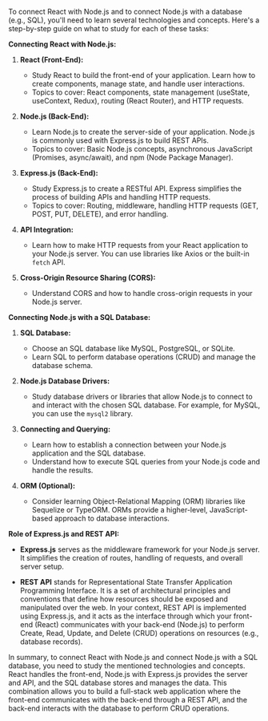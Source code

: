 To connect React with Node.js and to connect Node.js with a database (e.g., SQL), you'll need to learn several technologies and concepts. Here's a step-by-step guide on what to study for each of these tasks:

**Connecting React with Node.js:**

1. **React (Front-End):**
   - Study React to build the front-end of your application. Learn how to create components, manage state, and handle user interactions.
   - Topics to cover: React components, state management (useState, useContext, Redux), routing (React Router), and HTTP requests.

2. **Node.js (Back-End):**
   - Learn Node.js to create the server-side of your application. Node.js is commonly used with Express.js to build REST APIs.
   - Topics to cover: Basic Node.js concepts, asynchronous JavaScript (Promises, async/await), and npm (Node Package Manager).

3. **Express.js (Back-End):**
   - Study Express.js to create a RESTful API. Express simplifies the process of building APIs and handling HTTP requests.
   - Topics to cover: Routing, middleware, handling HTTP requests (GET, POST, PUT, DELETE), and error handling.

4. **API Integration:**
   - Learn how to make HTTP requests from your React application to your Node.js server. You can use libraries like Axios or the built-in `fetch` API.

5. **Cross-Origin Resource Sharing (CORS):**
   - Understand CORS and how to handle cross-origin requests in your Node.js server.

**Connecting Node.js with a SQL Database:**

1. **SQL Database:**
   - Choose an SQL database like MySQL, PostgreSQL, or SQLite.
   - Learn SQL to perform database operations (CRUD) and manage the database schema.

2. **Node.js Database Drivers:**
   - Study database drivers or libraries that allow Node.js to connect to and interact with the chosen SQL database. For example, for MySQL, you can use the `mysql2` library.

3. **Connecting and Querying:**
   - Learn how to establish a connection between your Node.js application and the SQL database.
   - Understand how to execute SQL queries from your Node.js code and handle the results.

4. **ORM (Optional):**
   - Consider learning Object-Relational Mapping (ORM) libraries like Sequelize or TypeORM. ORMs provide a higher-level, JavaScript-based approach to database interactions.

**Role of Express.js and REST API:**

- **Express.js** serves as the middleware framework for your Node.js server. It simplifies the creation of routes, handling of requests, and overall server setup.

- **REST API** stands for Representational State Transfer Application Programming Interface. It is a set of architectural principles and conventions that define how resources should be exposed and manipulated over the web. In your context, REST API is implemented using Express.js, and it acts as the interface through which your front-end (React) communicates with your back-end (Node.js) to perform Create, Read, Update, and Delete (CRUD) operations on resources (e.g., database records).

In summary, to connect React with Node.js and connect Node.js with a SQL database, you need to study the mentioned technologies and concepts. React handles the front-end, Node.js with Express.js provides the server and API, and the SQL database stores and manages the data. This combination allows you to build a full-stack web application where the front-end communicates with the back-end through a REST API, and the back-end interacts with the database to perform CRUD operations.